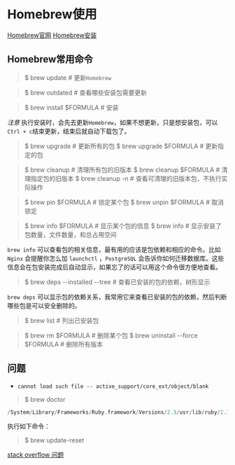 # Homebrew使用

[Homebrew官网](https://brew.sh/index_zh-cn)
[Homebrew安装](https://github.com/matiastang/homebrew/blob/master/md/homebrew%E5%AE%89%E8%A3%85.md)

## Homebrew常用命令

> $ brew update # 更新`Homebrew`

> $ brew outdated # 查看哪些安装包需要更新

> $ brew install $FORMULA   # 安装

*注意* 执行安装时，会先去更新`Homebrew`，如果不想更新，只是想安装包，可以`Ctrl + c`结束更新，结束后就自动下载包了。

> $ brew upgrade             # 更新所有的包
> $ brew upgrade $FORMULA    # 更新指定的包

> $ brew cleanup             # 清理所有包的旧版本
> $ brew cleanup $FORMULA    # 清理指定包的旧版本
> $ brew cleanup -n          # 查看可清理的旧版本包，不执行实际操作

> $ brew pin $FORMULA      # 锁定某个包
> $ brew unpin $FORMULA    # 取消锁定

> $ brew info $FORMULA    # 显示某个包的信息
> $ brew info             # 显示安装了包数量，文件数量，和总占用空间

`brew info` 可以查看包的相关信息，最有用的应该是包依赖和相应的命令。比如 `Nginx` 会提醒你怎么加 `launchctl` ，`PostgreSQL` 会告诉你如何迁移数据库。这些信息会在包安装完成后自动显示，如果忘了的话可以用这个命令很方便地查看。

> $ brew deps --installed --tree # 查看已安装的包的依赖，树形显示

`brew deps` 可以显示包的依赖关系，我常用它来查看已安装的包的依赖，然后判断哪些包是可以安全删除的。

> $ brew list   # 列出已安装包

> $ brew rm $FORMULA                # 删除某个包
> $ brew uninstall --force $FORMULA # 删除所有版本

## 问题

* `cannot load such file -- active_support/core_ext/object/blank`

> $ brew doctor

```c
/System/Library/Frameworks/Ruby.framework/Versions/2.3/usr/lib/ruby/2.3.0/rubygems/core_ext/kernel_require.rb:55:in `require': cannot load such file -- active_support/core_ext/object/blank (LoadError)
```

执行如下命令：
> $ brew update-reset

[stack overflow 问题](https://stackoverflow.com/questions/54888582/ruby-cannot-load-such-file-active-support-core-ext-object-blank)